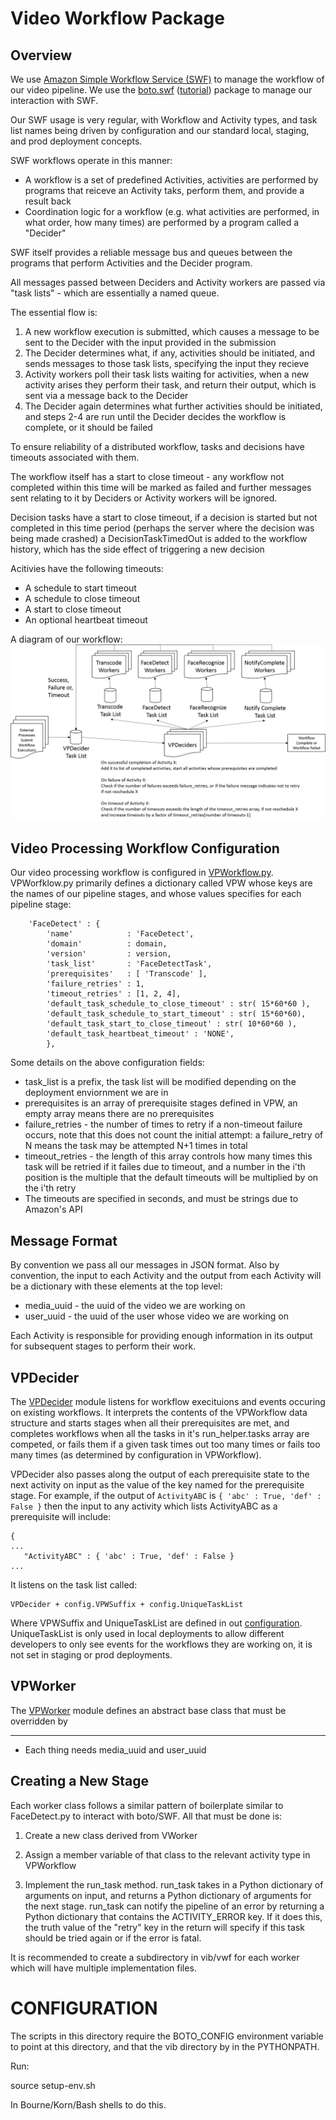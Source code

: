 Video Workflow Package
======================

Overview
--------

We use [Amazon Simple Workflow Service
(SWF)](http://aws.amazon.com/swf/) to manage the workflow of our video
pipeline.  We use the [boto.swf](http://boto.readthedocs.org/en/latest/ref/swf.html) ([tutorial](http://boto.readthedocs.org/en/latest/swf_tut.html)) package to manage our interaction with SWF.

Our SWF usage is very regular, with Workflow and Activity types, and
task list names being driven by configuration and our standard local,
staging, and prod deployment concepts.

SWF workflows operate in this manner:
* A workflow is a set of predefined Activities, activities are performed by programs that reiceve an Activity taks, perform them, and provide a result back
* Coordination logic for a workflow (e.g. what activities are performed, in what order, how many times) are performed by a program called a "Decider"

SWF itself provides a reliable message bus and queues between the programs that perform Activities and the Decider program.  

All messages passed between Deciders and Activity workers are passed via "task lists" - which are essentially a named queue.

The essential flow is:
1. A new workflow execution is submitted, which causes a message to be sent to the Decider with the input provided in the submission
2. The Decider determines what, if any, activities should be initiated, and sends messages to those task lists, specifying the input they recieve
3. Activity workers poll their task lists waiting for activities, when a new activity arises they perform their task, and return their output, which is sent via a message back to the Decider
4. The Decider again determines what further activities should be initiated, and steps 2-4 are run until the Decider decides the workflow is complete, or it should be failed

To ensure reliability of a distributed workflow, tasks and decisions have timeouts associated with them.

The workflow itself has a start to close timeout - any workflow not completed within this time will be marked as failed and further messages sent relating to it by Deciders or Activity workers will be ignored.

Decision tasks have a start to close timeout, if a decision is started but not completed in this time period (perhaps the server where the decision was being made crashed) a DecisionTaskTimedOut is added to the workflow history, which has the side effect of triggering a new decision

Acitivies have the following timeouts:
* A schedule to start timeout
* A schedule to close timeout
* A start to close timeout
* An optional heartbeat timeout

A diagram of our workflow:
![Workflow image](./docs/workflow.png)

Video Processing Workflow Configuration
---------------------------------------

Our video processing workflow is configured in
[VPWorkflow.py](./VPWorkflow.py).  VPWorfklow.py primarily defines a
dictionary called VPW whose keys are the names of our pipeline stages,
and whose values specifies for each pipeline stage:

```
    'FaceDetect' : {
        'name'            : 'FaceDetect',
        'domain'          : domain,
        'version'         : version,
        'task_list'       : 'FaceDetectTask',
        'prerequisites'   : [ 'Transcode' ],
        'failure_retries' : 1,
        'timeout_retries' : [1, 2, 4],
        'default_task_schedule_to_close_timeout' : str( 15*60*60 ),
        'default_task_schedule_to_start_timeout' : str( 15*60*60),
        'default_task_start_to_close_timeout' : str( 10*60*60 ),
        'default_task_heartbeat_timeout' : 'NONE',
        },
```

Some details on the above configuration fields:
* task_list is a prefix, the task list will be modified depending on the deployment enviornment we are in
* prerequisites is an array of prerequisite stages defined in VPW, an empty array means there are no prerequisites
* failure_retries - the number of times to retry if a non-timeout failure occurs, note that this does not count the initial attempt: a failure_retry of N means the task may be attempted N+1 times in total
* timeout_retries - the length of this array controls how many times this task will be retried if it failes due to timeout, and a number in the i'th position is the multiple that the default timeouts will be multiplied by on the i'th retry
* The timeouts are specified in seconds, and must be strings due to Amazon's API

Message Format
---------------------------------------

By convention we pass all our messages in JSON format.  Also by
convention, the input to each Activity and the output from each
Activity will be a dictionary with these elements at the top level:

* media_uuid - the uuid of the video we are working on
* user_uuid - the uuid of the user whose video we are working on

Each Activity is responsible for providing enough information in its
output for subsequent stages to perform their work.


VPDecider
---------------------------------------

The [VPDecider](./VPDecider.py) module listens for workflow
execituions and events occuring on existing workflows.  It interprets
the contents of the VPWorkflow data structure and starts stages when
all their prerequisites are met, and completes workflows when all the
tasks in it's run_helper.tasks array are competed, or fails them if a
given task times out too many times or fails too many times (as
determined by configuration in VPWorkflow).

VPDecider also passes along the output of each prerequisite state to
the next activity on input as the value of the key named for the
prerequisite stage.  For example, if the output of ```ActivityABC``` is 
```{ 'abc' : True, 'def' : False }``` then the input to any activity which
lists ActivityABC as a prerequisite will include:

```
{
...
   "ActivityABC" : { 'abc' : True, 'def' : False }
...
```

It listens on the task list called:

```
VPDecider + config.VPWSuffix + config.UniqueTaskList
```

Where VPWSuffix and UniqueTaskList are defined in out
[configuration](../config/README.md).  UniqueTaskList is only used in
local deployments to allow different developers to only see events for
the workflows they are working on, it is not set in staging or prod
deployments.

VPWorker
----------------------------------------

The [VPWorker](./VPWorker.py) module defines an abstract base class that must be overridden by

----------

* Each thing needs media_uuid and user_uuid

Creating a New Stage
--------------------

Each worker class follows a similar pattern of boilerplate similar to
FaceDetect.py to interact with boto/SWF.  All that must be done is:
1) Create a new class derived from VWorker

2) Assign a member variable of that class to the relevant activity
type in VPWorkflow

3) Implement the run_task method.  run_task takes in a Python
dictionary of arguments on input, and returns a Python dictionary of
arguments for the next stage.  run_task can notify the pipeline of an
error by returning a Python dictionary that contains the
ACTIVITY_ERROR key.  If it does this, the truth value of the "retry"
key in the return will specify if this task should be tried again or
if the error is fatal.

It is recommended to create a subdirectory in vib/vwf for each worker
which will have multiple implementation files.

CONFIGURATION
======================================================================
The scripts in this directory require the BOTO_CONFIG environment
variable to point at this directory, and that the vib directory by in
the PYTHONPATH.

Run:

source setup-env.sh

In Bourne/Korn/Bash shells to do this.



